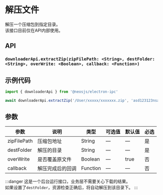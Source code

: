 # 解压文件 <BadgeTip text="异步" type="green"></BadgeTip>

解压一个压缩包到指定目录。  
该接口目前仅在API内部使用。

## API
### `downloaderApi.extractZip(zipFilePath: <String>, destFolder: <String>, overWrite: <Boolean>, callback: <Function>)`
### 

## 示例代码
```js
import { downloaderApi } from '@neosjs/electron-ipc'

await downloaderApi.extractZip('/User/xxxxx/xxxxxxx.zip', 'asd123123nsadasbd')
```

## 参数

| 参数 | 说明    | 类型   | 可选值 | 默认值 |必选 |
| ---- | ------- | ------ | ------ | ------ | ------ |
| zipFilePath | 压缩包地址 | String | —      | —      | 是      |
| destFolder | 解压的目录 | String | —      | —      | 是      |
| overWrite | 是否覆盖原文件 | Boolean |  —     | true      | 否      |
| callback | 解压完成后的回调 | Function | —      | —      | 否      |

:::danger
这是一个后台运行接口，业务层不需要关心下载的结果。  
如果设置了`destFolder`，资源检查正确后，将自动解压到该目录下。
:::
